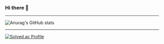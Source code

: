 ### Hi there 👋

<!--
**TopGun1405/TopGun1405** is a ✨ _special_ ✨ repository because its `README.md` (this file) appears on your GitHub profile.

Here are some ideas to get you started:

- 🔭 I’m currently working on ...
- 🌱 I’m currently learning ...
- 👯 I’m looking to collaborate on ...
- 🤔 I’m looking for help with ...
- 💬 Ask me about ...
- 📫 How to reach me: ...
- 😄 Pronouns: ...
- ⚡ Fun fact: ...
-->

---
![Anurag's GitHub stats](https://github-readme-stats.vercel.app/api?username=TopGun1405&show_icons=true&theme=radical)

---
[![Solved.ac Profile](http://mazassumnida.wtf/api/v2/generate_badge?boj=topgun)](https://solved.ac/topgun/)
